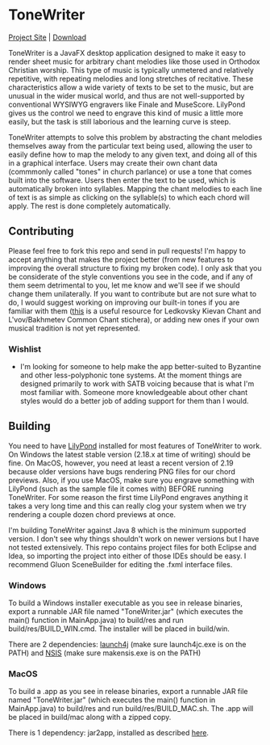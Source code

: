 # ToneWriter

[Project Site](https://github.com/tac550/ToneWriter) | [Download](https://github.com/tac550/ToneWriter/releases)

ToneWriter is a JavaFX desktop application designed to make it easy to render sheet music for arbitrary chant melodies like those used in Orthodox Christian worship. This type of music is typically unmetered and relatively repetitive, with repeating melodies and long stretches of recitative. These characteristics allow a wide variety of texts to be set to the music, but are unusual in the wider musical world, and thus are not well-supported by conventional WYSIWYG engravers like Finale and MuseScore. LilyPond gives us the control we need to engrave this kind of music a little more easily, but the task is still laborious and the learning curve is steep.

ToneWriter attempts to solve this problem by abstracting the chant melodies themselves away from the particular text being used, allowing the user to easily define how to map the melody to any given text, and doing all of this in a graphical interface. Users may create their own chant data (commmonly called "tones" in church parlance) or use a tone that comes built into the software. Users then enter the text to be used, which is automatically broken into syllables. Mapping the chant melodies to each line of text is as simple as clicking on the syllable(s) to which each chord will apply. The rest is done completely automatically.

## Contributing

Please feel free to fork this repo and send in pull requests! I'm happy to accept anything that makes the project better (from new features to improving the overall structure to fixing my broken code). I only ask that you be considerate of the style conventions you see in the code, and if any of them seem detrimental to you, let me know and we'll see if we should change them unilaterally. If you want to contribute but are not sure what to do, I would suggest working on improving our built-in tones if you are familiar with them ([this](https://oca.org/liturgics/learning-the-tones) is a useful resource for Ledkovsky Kievan Chant and L'vov/Bakhmetev Common Chant stichera), or adding new ones if your own musical tradition is not yet represented.

### Wishlist

 - I'm looking for someone to help make the app better-suited to Byzantine and other less-polyphonic tone systems. At the moment things are designed primarily to work with SATB voicing because that is what I'm most familiar with. Someone more knowledgeable about other chant styles would do a better job of adding support for them than I would.

## Building

You need to have [LilyPond](http://lilypond.org/) installed for most features of ToneWriter to work. On Windows the latest stable version (2.18.x at time of writing) should be fine. On MacOS, however, you need at least a recent version of 2.19 because older versions have bugs rendering PNG files for our chord previews. Also, if you use MacOS, make sure you engrave something with LilyPond (such as the sample file it comes with) BEFORE running ToneWriter. For some reason the first time LilyPond engraves anything it takes a very long time and this can really clog your system when we try rendering a couple dozen chord previews at once.

I'm building ToneWriter against Java 8 which is the minimum supported version. I don't see why things shouldn't work on newer versions but I have not tested extensively. This repo contains project files for both Eclipse and Idea, so importing the project into either of those IDEs should be easy. I recommend Gluon SceneBuilder for editing the .fxml interface files.

### Windows

To build a Windows installer executable as you see in release binaries, export a runnable JAR file named "ToneWriter.jar" (which executes the main() function in MainApp.java) to build/res and run build/res/BUILD_WIN.cmd. The installer will be placed in build/win.

There are 2 dependencies: [launch4j](http://launch4j.sourceforge.net/) (make sure launch4jc.exe is on the PATH) and [NSIS](https://sourceforge.net/projects/nsis/) (make sure makensis.exe is on the PATH)

### MacOS

To build a .app as you see in release binaries, export a runnable JAR file named "ToneWriter.jar" (which executes the main() function in MainApp.java) to build/res and run build/res/BUILD_MAC.sh. The .app will be placed in build/mac along with a zipped copy.

There is 1 dependency: jar2app, installed as described [here](https://github.com/Jorl17/jar2app).
